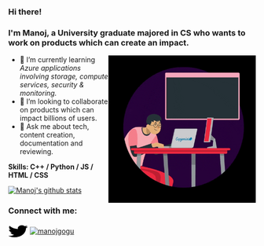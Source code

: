### Hi there!
### I'm Manoj, a University graduate majored in CS who wants to work on products which can create an impact.
<img align="right" src="Assets/asset.gif" width="300" height="300"/>

- 🌱 I’m currently learning *Azure applications involving storage, compute services, security & monitoring.*
- 👯 I’m looking to collaborate on products which can impact billions of users.
- 💬 Ask me about tech, content creation, documentation and reviewing.

**Skills: C++ / Python / JS / HTML / CSS**

[![Manoj's github stats](https://github-readme-stats.vercel.app/api?username=manojg13)](https://github.com/manojg13)

<h3 align="left">Connect with me:</h3>
<p align="left">
<a href="https://twitter.com/manoj_gogu" target="blank"><img align="center" src="https://raw.githubusercontent.com/ManojG13/ManojG13/6b353e665b081e7a900d5843ba3d2d9a13f03636/Assets/twitter.svg" alt="manoj_gogu" height="30" width="40" /></a>
<a href="https://linkedin.com/in/manojgogu" target="blank"><img align="center" src="https://cdn.jsdelivr.net/npm/simple-icons@3.0.1/icons/linkedin.svg" alt="manojgogu" height="30" width="40" /></a>
</p>

